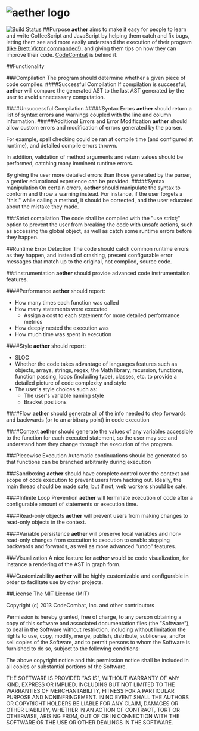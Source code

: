 ![aether logo](http://i.imgur.com/uf36eRD.jpg)
======
[![Build Status](https://travis-ci.org/nwinter/aether.png)](https://travis-ci.org/nwinter/aether)
##Purpose
**aether** aims to make it easy for people to learn and write CoffeeScript and JavaScript by helping them catch and fix bugs, 
letting them see and more easily understand the execution of their program [(like Brett Victor commanded!)](http://youtu.be/PUv66718DII?t=17m25s), 
and giving them tips on how they can improve their code. [CodeCombat](http://codecombat.com/) is behind it.

##Functionality

###Compilation
The program should determine whether a given piece of code compiles.
####Successful Compilation
If compilation is successful, **aether** will compare the generated AST to the last AST generated by the user to avoid unnecessary computation.

####Unsuccessful Compilation
#####Syntax Errors
**aether** should return a list of syntax errors and warnings coupled with the line and column information.
#####Additional Errors and Error Modification
**aether** should allow custom errors and modification of errors generated by the parser.

For example, spell checking could be ran at compile time (and configured at runtime), and detailed compile errors thrown. 

In addition, validation of method arguments and return values should be performed, catching many imminent runtime errors.

By giving the user more detailed errors than those generated by the parser, a gentler educational experience can be provided.
#####Syntax manipulation
On certain errors, **aether** should manipulate the syntax to conform and throw a warning instead. For instance, if the user forgets a "this." while calling a method, it should be corrected, and the user educated about the mistake they made.

###Strict compilation
The code shall be compiled with the "use strict;" option to prevent the user from breaking the code with unsafe actions, such as accessing the global object, as well as catch some runtime errors before they happen.

##Runtime Error Detection
The code should catch common runtime errors as they happen, and instead of crashing, present configurable error messages that match up to the original, not compiled, source code.

###Instrumentation
**aether** should provide advanced code instrumentation features. 

####Performance
**aether** should report:
* How many times each function was called
* How many statements were executed
	* Assign a cost to each statement for more detailed performance metrics
* How deeply nested the execution was
* How much time was spent in execution

####Style
**aether** should report:
* SLOC
* Whether the code takes advantage of languages features such as objects, arrays, strings, regex, the Math library, recursion, functions, function passing, loops (including type), classes, etc. to provide a detailed picture of code complexity and style
* The user's style choices such as:
	* The user's variable naming style
	* Bracket positions

####Flow
**aether** should generate all of the info needed to step forwards and backwards (or to an arbitrary point) in code execution

####Context
**aether** should generate the values of any variables accessible to the function for each executed statement, so the user may see and understand how they change through the execution of the program.


###Piecewise Execution
Automatic continuations should be generated so that functions can be branched arbitrarily during execution 

###Sandboxing
**aether** should have complete control over the context and scope of code execution to prevent users from hacking out. Ideally, the main thread should be made safe, but if not, web workers should be safe.

####Infinite Loop Prevention
**aether** will terminate execution of code after a configurable amount of statements or execution time. 

####Read-only objects
**aether** will prevent users from making changes to read-only objects in the context.

####Variable persistence
**aether** will preserve local variables and non-read-only changes from execution to execution to enable stepping backwards and forwards, as well as more advanced "undo" features.

###Visualization
A nice feature for **aether** would be code visualization, for instance a rendering of the AST in graph form.

###Customizability
**aether** will be highly customizable and configurable in order to facilitate use by other projects.

##License
The MIT License (MIT)

Copyright (c) 2013 CodeCombat, Inc. and other contributors

Permission is hereby granted, free of charge, to any person obtaining a copy
of this software and associated documentation files (the "Software"), to deal
in the Software without restriction, including without limitation the rights
to use, copy, modify, merge, publish, distribute, sublicense, and/or sell
copies of the Software, and to permit persons to whom the Software is
furnished to do so, subject to the following conditions:

The above copyright notice and this permission notice shall be included in
all copies or substantial portions of the Software.

THE SOFTWARE IS PROVIDED "AS IS", WITHOUT WARRANTY OF ANY KIND, EXPRESS OR
IMPLIED, INCLUDING BUT NOT LIMITED TO THE WARRANTIES OF MERCHANTABILITY,
FITNESS FOR A PARTICULAR PURPOSE AND NONINFRINGEMENT. IN NO EVENT SHALL THE
AUTHORS OR COPYRIGHT HOLDERS BE LIABLE FOR ANY CLAIM, DAMAGES OR OTHER
LIABILITY, WHETHER IN AN ACTION OF CONTRACT, TORT OR OTHERWISE, ARISING FROM,
OUT OF OR IN CONNECTION WITH THE SOFTWARE OR THE USE OR OTHER DEALINGS IN
THE SOFTWARE.
